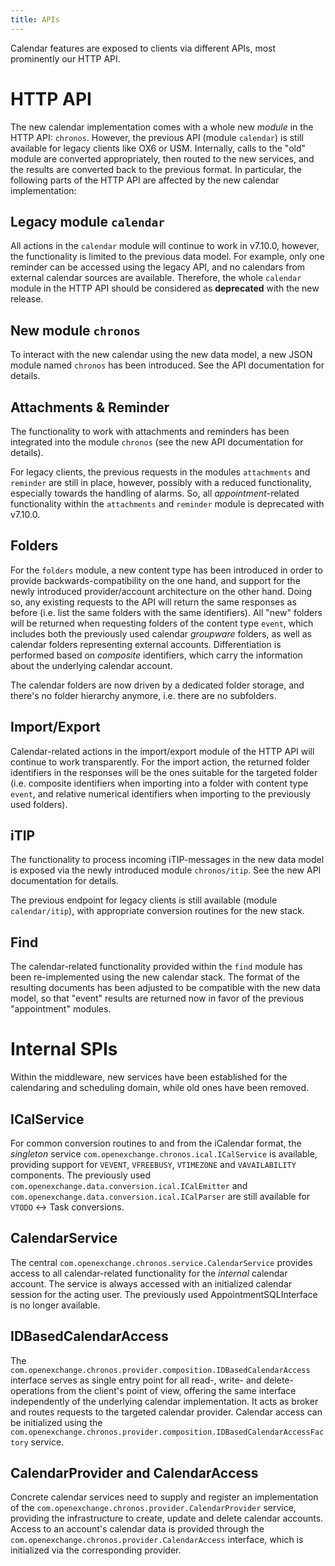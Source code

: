 ```yaml
---
title: APIs 
---
```


Calendar features are exposed to clients via different APIs, most prominently our HTTP API. 

# HTTP API

The new calendar implementation comes with a whole new *module* in the HTTP API: ``chronos``. However, the previous API (module ``calendar``) is still available for legacy clients like OX6 or USM. Internally, calls to the "old" module are converted appropriately, then routed to the new services, and the results are converted back to the previous format. In particular, the following parts of the HTTP API are affected by the new calendar implementation: 

## Legacy module ``calendar``

All actions in the ``calendar`` module will continue to work in v7.10.0, however, the functionality is limited to the previous data model. For example, only one reminder can be accessed using the legacy API, and no calendars from external calendar sources are available. Therefore, the whole ``calendar`` module in the HTTP API should be considered as **deprecated** with the new release.

## New module ``chronos``

To interact with the new calendar using the new data model, a new JSON module named ``chronos`` has been introduced. See the API documentation for details. 

## Attachments & Reminder

The functionality to work with attachments and reminders has been integrated into the module ``chronos`` (see the new API documentation for details). 

For legacy clients, the previous requests in the modules ``attachments`` and ``reminder`` are still in place, however, possibly with a reduced functionality, especially towards the handling of alarms. So, all *appointment*-related functionality within the ``attachments`` and ``reminder`` module is deprecated with v7.10.0.

## Folders

For the ``folders`` module, a new content type has been introduced in order to provide backwards-compatibility on the one hand, and support for the newly introduced provider/account architecture on the other hand. Doing so, any existing requests to the API will return the same responses as before (i.e. list the same folders with the same identifiers). All "new" folders will be returned when requesting folders of the content type ``event``, which includes both the previously used calendar *groupware* folders, as well as calendar folders representing external accounts. Differentiation is performed based on *composite* identifiers, which carry the information about the underlying calendar account.

The calendar folders are now driven by a dedicated folder storage, and there's no folder hierarchy anymore, i.e. there are no subfolders. 
 
## Import/Export

Calendar-related actions in the import/export module of the HTTP API will continue to work transparently. For the import action, the returned folder identifiers in the responses will be the ones suitable for the targeted folder (i.e. composite identifiers when importing into a folder with content type ``event``, and relative numerical identifiers when importing to the previously used folders).

## iTIP

The functionality to process incoming iTIP-messages in the new data model is exposed via the newly introduced module ``chronos/itip``. See the new API documentation for details.

The previous endpoint for legacy clients is still available (module ``calendar/itip``), with appropriate conversion routines for the new stack.

## Find

The calendar-related functionality provided within the ``find`` module has been re-implemented using the new calendar stack. The format of the resulting documents has been adjusted to be compatible with the new data model, so that "event" results are returned now in favor of the previous "appointment" modules. 


# Internal SPIs

Within the middleware, new services have been established for the calendaring and scheduling domain, while old ones have been removed. 

## ICalService

For common conversion routines to and from the iCalendar format, the *singleton* service ``com.openexchange.chronos.ical.ICalService`` is available, providing support for ``VEVENT``, ``VFREEBUSY``, ``VTIMEZONE`` and ``VAVAILABILITY`` components. The previously used ``com.openexchange.data.conversion.ical.ICalEmitter`` and ``com.openexchange.data.conversion.ical.ICalParser`` are still available for ``VTODO`` <-> Task conversions.

## CalendarService

The central ``com.openexchange.chronos.service.CalendarService`` provides access to all calendar-related functionality for the *internal* calendar account. The service is always accessed with an initialized calendar session for the acting user. The previously used AppointmentSQLInterface is no longer available.   

## IDBasedCalendarAccess

The ``com.openexchange.chronos.provider.composition.IDBasedCalendarAccess`` interface serves as single entry point for all read-, write- and delete-operations from the client's point of view, offering the same interface independently of the underlying calendar implementation. It acts as broker and routes requests to the targeted calendar provider. Calendar access can be initialized using the ``com.openexchange.chronos.provider.composition.IDBasedCalendarAccessFactory`` service.     

## CalendarProvider and CalendarAccess

Concrete calendar services need to supply and register an implementation of the ``com.openexchange.chronos.provider.CalendarProvider`` service, providing the infrastructure to create, update and delete calendar accounts. Access to an account's calendar data is provided through the ``com.openexchange.chronos.provider.CalendarAccess`` interface, which is initialized via the corresponding provider.

